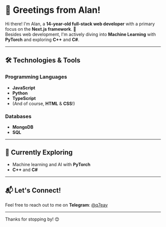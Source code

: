 # 👋 Greetings from Alan!

Hi there! I'm Alan, a **14-year-old full-stack web developer** with a primary focus on the **Next.js framework**. 🚀  
Besides web development, I'm actively diving into **Machine Learning** with **PyTorch** and exploring **C++** and **C#**.  

---

## 🛠️ Technologies & Tools

### Programming Languages
- **JavaScript**  
- **Python**  
- **TypeScript**  
- (And of course, **HTML** & **CSS**!)  

### Databases
- **MongoDB**  
- **SQL**  

---

## 🌱 Currently Exploring
- Machine learning and AI with **PyTorch**  
- **C++** and **C#**  

---

## 📬 Let's Connect!
Feel free to reach out to me on **Telegram**: [@q7eay](https://t.me/q7eay)  

---

Thanks for stopping by! 😊



<!--
**quazzz/quazzz** is a ✨ _special_ ✨ repository because its `README.md` (this file) appears on your GitHub profile.

Here are some ideas to get you started:

- 🔭 I’m currently working on ...
- 🌱 I’m currently learning ...
- 👯 I’m looking to collaborate on ...
- 🤔 I’m looking for help with ...
- 💬 Ask me about ...
- 📫 How to reach me: ...
- 😄 Pronouns: ...
- ⚡ Fun fact: ...
-->
